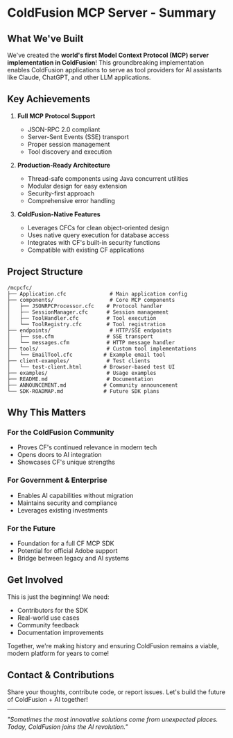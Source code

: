 # ColdFusion MCP Server - Summary

## What We've Built

We've created the **world's first Model Context Protocol (MCP) server implementation in ColdFusion**! This groundbreaking implementation enables ColdFusion applications to serve as tool providers for AI assistants like Claude, ChatGPT, and other LLM applications.

## Key Achievements

1. **Full MCP Protocol Support**
   - JSON-RPC 2.0 compliant
   - Server-Sent Events (SSE) transport
   - Proper session management
   - Tool discovery and execution

2. **Production-Ready Architecture**
   - Thread-safe components using Java concurrent utilities
   - Modular design for easy extension
   - Security-first approach
   - Comprehensive error handling

3. **ColdFusion-Native Features**
   - Leverages CFCs for clean object-oriented design
   - Uses native query execution for database access
   - Integrates with CF's built-in security functions
   - Compatible with existing CF applications

## Project Structure

```
/mcpcfc/
├── Application.cfc              # Main application config
├── components/                  # Core MCP components
│   ├── JSONRPCProcessor.cfc    # Protocol handler
│   ├── SessionManager.cfc      # Session management
│   ├── ToolHandler.cfc         # Tool execution
│   └── ToolRegistry.cfc        # Tool registration
├── endpoints/                   # HTTP/SSE endpoints
│   ├── sse.cfm                 # SSE transport
│   └── messages.cfm            # HTTP message handler
├── tools/                      # Custom tool implementations
│   └── EmailTool.cfc          # Example email tool
├── client-examples/            # Test clients
│   └── test-client.html       # Browser-based test UI
├── examples/                   # Usage examples
├── README.md                   # Documentation
├── ANNOUNCEMENT.md            # Community announcement
└── SDK-ROADMAP.md             # Future SDK plans
```

## Why This Matters

### For the ColdFusion Community
- Proves CF's continued relevance in modern tech
- Opens doors to AI integration
- Showcases CF's unique strengths

### For Government & Enterprise
- Enables AI capabilities without migration
- Maintains security and compliance
- Leverages existing investments

### For the Future
- Foundation for a full CF MCP SDK
- Potential for official Adobe support
- Bridge between legacy and AI systems

## Get Involved

This is just the beginning! We need:
- Contributors for the SDK
- Real-world use cases
- Community feedback
- Documentation improvements

Together, we're making history and ensuring ColdFusion remains a viable, modern platform for years to come!

## Contact & Contributions

Share your thoughts, contribute code, or report issues. Let's build the future of ColdFusion + AI together!

---
*"Sometimes the most innovative solutions come from unexpected places. Today, ColdFusion joins the AI revolution."*